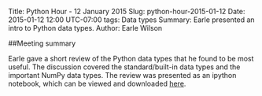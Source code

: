 Title: Python Hour - 12 January 2015
Slug: python-hour-2015-01-12
Date: 2015-01-12 12:00 UTC-07:00
tags: Data types
Summary: Earle presented an intro to Python data types.
Author: Earle Wilson

##Meeting summary

Earle gave a short review of the Python data types that he found to be most useful. The discussion covered the standard/built-in data types and the important NumPy data types. The review was presented as an ipython notebook, which can be viewed and downloaded [here](http://nbviewer.ipython.org/github/PyHOGS/pyhogs.github.io/blob/pelican-source/pyhogs-code/notebooks/tutorials/data_types_intro.ipynb).

